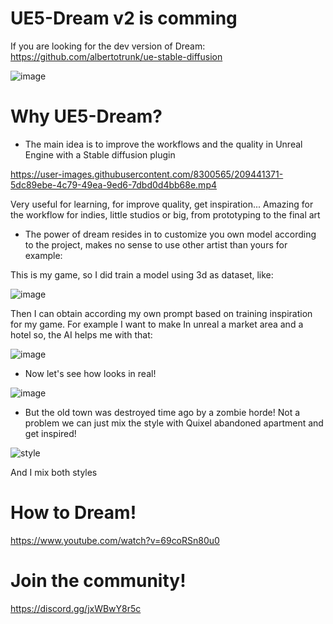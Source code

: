 # UE5-Dream v2 is comming
If you are looking for the dev version of Dream:
https://github.com/albertotrunk/ue-stable-diffusion

![image](https://user-images.githubusercontent.com/8300565/218290008-db8bd613-75d9-4432-b6e0-5ac3b25eac01.png)


# Why UE5-Dream?

- The main idea is to improve the workflows and the quality in Unreal Engine with a Stable diffusion plugin



https://user-images.githubusercontent.com/8300565/209441371-5dc89ebe-4c79-49ea-9ed6-7dbd0d4bb68e.mp4



Very useful for learning, for improve quality, get inspiration...
Amazing for the workflow for indies, little studios or big, from prototyping to the final art



- The power of dream resides in to customize you own model according to the project, makes no sense to use other artist than yours for example:

This is my game, so I did train a model using 3d as dataset, like:

![image](https://user-images.githubusercontent.com/8300565/209441416-88537d88-e935-4a88-b617-e33031b4e794.png)


Then I can obtain according my own prompt based on training inspiration for my game.
For example I want to make In unreal a market area and a hotel so, the AI helps me with that:

![image](https://user-images.githubusercontent.com/8300565/209441470-c41eeb3d-622f-4b5b-bd7b-d2ad6af71751.png)


- Now let's see how looks in real!

![image](https://user-images.githubusercontent.com/8300565/209441505-baa296d5-60d2-4fd0-8789-72279c5600ae.png)




- But the old town was destroyed time ago by a zombie horde! 
Not a problem we can just mix the style with Quixel abandoned apartment and get inspired!

![style](https://user-images.githubusercontent.com/8300565/209441556-505b7ad4-9d71-4a4e-905c-fce058d6eae5.png)

And I mix both styles



# How to Dream!
https://www.youtube.com/watch?v=69coRSn80u0

# Join the community!
https://discord.gg/jxWBwY8r5c
